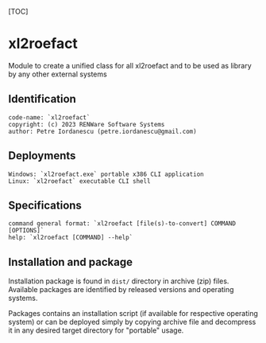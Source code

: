 
[TOC]

# xl2roefact

Module to create a unified class for all xl2roefact and to be used as library by any other external systems

## Identification
    code-name: `xl2roefact`
    copyright: (c) 2023 RENWare Software Systems
    author: Petre Iordanescu (petre.iordanescu@gmail.com)

## Deployments
    Windows: `xl2roefact.exe` portable x386 CLI application
    Linux: `xl2roefact` executable CLI shell

## Specifications
    command general format: `xl2roefact [file(s)-to-convert] COMMAND [OPTIONS]`
    help: `xl2roefact [COMMAND] --help`




## Installation and package

Installation package is found in `dist/` directory in archive (zip) files. Available packages are identified by released versions and operating systems.

Packages contains an installation script (if available for respective operating system) or can be deployed simply by copying archive file and decompress it in any desired target directory for "portable" usage.


